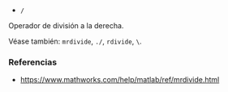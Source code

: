 * `/`

Operador de división a la derecha.

Véase también: `mrdivide`, `./`, `rdivide`, `\`.

### Referencias

* https://www.mathworks.com/help/matlab/ref/mrdivide.html

